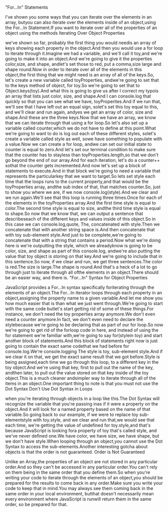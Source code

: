 "For...In" Statements

I've shown you some ways that you can iterate over the elements in an array, butyou can also iterate over the elements inside of an object,using the For...In Statement.If you want to iterate over all of the properties of an object using the methods
Iterating Over Object Properties

we've shown so far, probably the first thing you would needis an array of keys showing each property in the object.And then you would use a for loop to iterate through it.Imagine we had a variable, and we'll call it toy,and we're going to make it into an object.And we're going to give it the properties color,size, and shape, andlet's set those to red, put a comma,size large and shape round.Now in order to iterate over all of the elements in this object,the first thing that we might need is an array of all of the keys.So, let's create a new variable called toyProperties, andwe're going to set that to the keys method of object, for toy.So we're going to set that to Object.keys(toy).And what this is going to give us after I correct my typois an array that lists just color, size, and shape.And I can console.log that quickly so that you can see what we have, toyProperites.And if we run that, we'll see that I have left out an equal sign, solet's set this toy equal to this, and we'll clear and run again, andyes we get an array of color, size and shape.And these are the three keys.Now that we have an array, we know that we can iterate through that using a for loop.So let's also set up a variable called counter,which we do not have to define at this point.What we're going to want to do is log out each of these different styles, solet's create a variable called style as well, sowe have something to populate with a value.Now we can create a for loop, andwe can set our initial state to counter is equal to zero.And let's set our terminal condition to make sure that the counter has to stayless than toyProperties.length,so that we don't go beyond the end of our array.And for each iteration, let's do a counter++ sothat the counter gets incremented.And now let's set up a block of statements to execute.And in that block we're going to need a variable that represents the particularkey that we want to target.So lets set style each time that the loops runs to the current property,and that would be the toyProperties array, andthe sub index of that, that matches counter.So, just to show you where we are, if we now console.log(style).And we clear and we run again.We'll see that this loop is running three times.Once for each of the elements in the toyProperties array.And the first time style is equal to color.The second time style is equal to size, andthe third time style is equal to shape.So now that we know that, we can output a sentence that describeseach of the different keys and values inside of this object.So in this case we can console.log,quote, The, concatenated with style.Then we concatenate that with another string space is.And then concatenate that with toy sub-element style.And just to be complete,we're going to concatenate that with a string that contains a period.Now what we're doing here is we're outputting the style, which we alreadyknow is going to be color, size, and shape as part of this console.log, andwe're also putting the value that toy object is storing on that key.And we're going to include that in this sentence.So now, if we clear and run, we get three sentences.The color is red.The size is large.The shape is round.And that's a heck of a lot to go through just to iterate through all ofthe elements in an object.There should be an easier way, and there is.
"For...In" Syntax for Object Properties

JavaScript provides a For...In syntax specifically foriterating through the elements of an object.The For...In iterator loops through each property in an object,assigning the property name to a given variable.And let me show you how much easier that is than what we just went through.We're going to start with the same code butlet's start getting rid of some of these things.For instance, we don't need the toy properties array anymore.We don't even need a counter anymore.In fact, we don't even need to declare the stylebecause we're going to be declaring that as part of our for loop.So now we're going to get rid of the forloop code in here, and instead of using the for statement we're familiar with,we're going to say for(stylein toy) and start another block of statements.And this block of statements right now is just going to contain the exact same codethat we had before for console.log.We're console.logging The style is toy, sub-element style.And if we clear it on that, we get the exact same result that we got before.Style is being assigned,each time we go through this loop, to a different key in the toy object.And we're using that key, first to pull out the name of the key, andthen later, to pull out the value stored on that key inside of the toy object.This is a much cleaner andsimpler way to iterate through all of the items in an object.One important thing to note is that you must not use the Dot Syntax
Don't Use Dot Syntax in Loops

when you're iterating through objects in a loop like this.The Dot Syntax will recognize the variable that you're passing inas if it were a property on the object.And it will look for a named property based on the name of that variable.So going back to our example, if we were to replace toy sub-elementstyle with toy.style, and we clear and run that,we would see that each time, we're getting the value of undefined for toy.style,and that's because JavaScript is looking fora property of toy that's called style, and we've never defined one.We have color, we have size, we have shape, but we don't have style.When looping through an object,you cannot use the Dot Syntax to access the sub-elements.Another interesting gotcha about objects is that the order is not guaranteed.
Order is Not Guaranteed

Unlike an Array,the properties of an object are not stored in any particular order.And so they can't be accessed in any particular order.You can't rely on them being in the same order that you define them.So when you're writing your code to iterate through the elements of an object,you should be prepared for the results to come back in any order.Make sure you write your code to keep that in mind.You may always see them coming back in the same order in your local environment, butthat doesn't necessarily mean every environment where JavaScript is runwill return them in the same order, so be prepared for that.